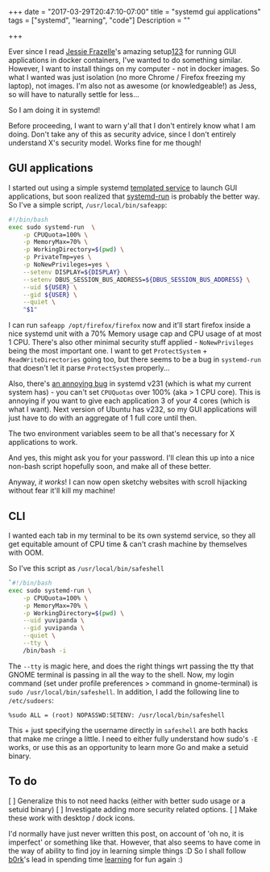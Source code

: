 +++
date = "2017-03-29T20:47:10-07:00"
title = "systemd gui applications"
tags = ["systemd", "learning", "code"]
Description = ""

+++

Ever since I read [Jessie Frazelle](https://blog.jessfraz.com)'s amazing setup[1](https://blog.jessfraz.com/post/ultimate-linux-on-the-desktop/)[2](https://blog.jessfraz.com/post/docker-containers-on-the-desktop/)[3](https://blog.jessfraz.com/post/runc-containers-on-the-desktop/) for running GUI applications in docker containers, I've wanted to do something similar. However, I want to install things on my computer - not in docker images. So what I wanted was just isolation (no more Chrome / Firefox freezing my laptop), not images. I'm also not as awesome (or knowledgeable!) as Jess, so will have to naturally settle for less...

So I am doing it in systemd!

Before proceeding, I want to warn y'all that I don't entirely know what I am doing. Don't take any of this as security advice, since I don't entirely understand X's security model. Works fine for me though!

## GUI applications ##

I started out using a simple systemd [templated service](https://fedoramagazine.org/systemd-template-unit-files/) to launch GUI applications, but soon realized that [systemd-run](https://www.freedesktop.org/software/systemd/man/systemd-run.html) is probably the better way. So I've a simple script, `/usr/local/bin/safeapp`:

```bash
#!/bin/bash
exec sudo systemd-run  \
    -p CPUQuota=100% \
    -p MemoryMax=70% \
    -p WorkingDirectory=$(pwd) \
    -p PrivateTmp=yes \
    -p NoNewPrivileges=yes \
    --setenv DISPLAY=${DISPLAY} \
    --setenv DBUS_SESSION_BUS_ADDRESS=${DBUS_SESSION_BUS_ADDRESS} \
    --uid ${USER} \
    --gid ${USER} \
    --quiet \
    "$1"
```

I can run `safeapp /opt/firefox/firefox` now and it'll start firefox inside a nice systemd unit with a 70% Memory usage cap and CPU usage of at most 1 CPU. There's also other minimal security stuff applied - `NoNewPrivileges` being the most important one. I want to get `ProtectSystem` + `ReadWriteDirectories` going too, but there seems to be a bug in `systemd-run` that doesn't let it parse `ProtectSystem` properly...

Also, there's [an annoying bug](https://github.com/systemd/systemd/issues/3851) in systemd v231 (which is what my current system has) - you can't set `CPUQuotas` over 100% (aka > 1 CPU core). This is annoying if you want to give each application 3 of your 4 cores (which is what I want). Next version of Ubuntu has v232, so my GUI applications will just have to do with an aggregate of 1 full core until then.

The two environment variables seem to be all that's necessary for X applications to work.

And yes, this might ask you for your password. I'll clean this up into a nice non-bash script hopefully soon, and make all of these better.

Anyway, *it works*! I can now open sketchy websites with scroll hijacking without fear it'll kill my machine! 

## CLI ##

I wanted each tab in my terminal to be its own systemd service, so they all get equitable amount of  CPU time & can't crash machine by themselves with OOM. 

So I've this script as `/usr/local/bin/safeshell`

```bash
`#!/bin/bash
exec sudo systemd-run \
    -p CPUQuota=100% \
    -p MemoryMax=70% \
    -p WorkingDirectory=$(pwd) \
    --uid yuvipanda \
    --gid yuvipanda \
    --quiet \
    --tty \
    /bin/bash -i
```

The `--tty` is magic here, and does the right things wrt passing the tty that GNOME terminal is passing in all the way to the shell. Now, my login command (set under profile preferences > command in gnome-terminal) is `sudo /usr/local/bin/safeshell`. In addition, I add the following line to `/etc/sudoers`:

```
%sudo ALL = (root) NOPASSWD:SETENV: /usr/local/bin/safeshell
```

This + just specifying the username directly in `safeshell` are both hacks that make me cringe a little. I need to either fully understand how sudo's `-E` works, or use this as an opportunity to learn more Go and make a setuid binary.

## To do ##

[ ] Generalize this to not need hacks (either with better sudo usage or a setuid binary)
[ ] Investigate adding more security related options.
[ ] Make these work with desktop / dock icons.

I'd normally have just never written this post, on account of 'oh no, it is imperfect' or something like that. However, that also seems to have come in the way of ability to find joy in learning simple things :D So I shall follow [b0rk](https://jvns.ca/)'s lead in spending time [learning](http://words.yuvi.in/post/things-to-learn/) for fun again :)
